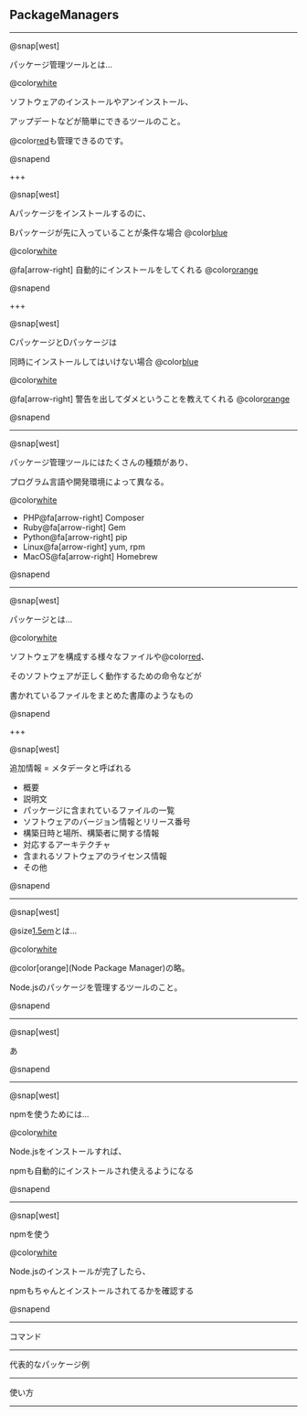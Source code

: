 ## PackageManagers

---

@snap[west]

パッケージ管理ツールとは…

@color[white](a)

ソフトウェアのインストールやアンインストール、

アップデートなどが簡単にできるツールのこと。

@color[red](ソフトウェア同士の依存関係)も管理できるのです。

@snapend

+++

@snap[west]

Aパッケージをインストールするのに、

Bパッケージが先に入っていることが条件な場合 @color[blue](@fa[frown])

@color[white](a)

@fa[arrow-right] 自動的にインストールをしてくれる @color[orange](@fa[laugh-beam])

@snapend

+++

@snap[west]

CパッケージとDパッケージは

同時にインストールしてはいけない場合 @color[blue](@fa[frown])

@color[white](a)

@fa[arrow-right] 警告を出してダメということを教えてくれる @color[orange](@fa[laugh-beam])

@snapend

---

@snap[west]

パッケージ管理ツールにはたくさんの種類があり、

プログラム言語や開発環境によって異なる。

@color[white](a)

- PHP@fa[arrow-right] Composer
- Ruby@fa[arrow-right] Gem
- Python@fa[arrow-right] pip
- Linux@fa[arrow-right] yum, rpm
- MacOS@fa[arrow-right] Homebrew

@snapend

---

@snap[west]

パッケージとは…

@color[white](a)

ソフトウェアを構成する様々なファイルや@color[red](追加情報)、

そのソフトウェアが正しく動作するための命令などが

書かれているファイルをまとめた書庫のようなもの

@snapend

+++

@snap[west]

追加情報 = メタデータと呼ばれる

- 概要
- 説明文
- パッケージに含まれているファイルの一覧
- ソフトウェアのバージョン情報とリリース番号
- 構築日時と場所、構築者に関する情報
- 対応するアーキテクチャ
- 含まれるソフトウェアのライセンス情報
- その他

@snapend

---

@snap[west]

@size[1.5em](npm)とは…

@color[white](a)

@color[orange](Node Package Manager)の略。

Node.jsのパッケージを管理するツールのこと。

@snapend

---

@snap[west]

 あ

@snapend

---

@snap[west]

npmを使うためには…

@color[white](a)

Node.jsをインストールすれば、

npmも自動的にインストールされ使えるようになる

@snapend

---

@snap[west]

npmを使う

@color[white](a)

Node.jsのインストールが完了したら、

npmもちゃんとインストールされてるかを確認する

@snapend

---

コマンド

---

代表的なパッケージ例

---

使い方

---
